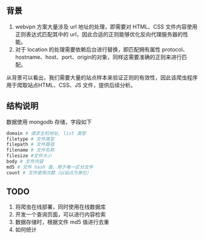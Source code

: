 ## 背景
1. webvpn 方案大量涉及 url 地址的处理，即需要对 HTML、CSS 文件内容使用正则表达式匹配其中的 url，因此合适的正则能够优化反向代理服务器的性能。
2. 对于 location 的处理需要依赖后台进行替换，即匹配拥有属性 protocol、hostname、host、port、origin的对象，同样这需要准确的正则来进行匹配。

从背景可以看出，我们需要大量的站点样本来验证正则的有效性，因此该爬虫程序用于爬取站点HTML、CSS、JS 文件，提供后续分析。

## 结构说明
数据使用 mongodb 存储，字段如下

```python
domain # 请求主机地址, list 类型
filetype # 文件类型
filepath # 文件路径
filename # 文件名称
filesize #文件大小
body # 文件内容
md5 # 文件 hash 值，用于唯一区分文件
count # 文件使用次数（以站点为单位）
```

## TODO
1. 将爬虫在线部署，同时使用在线数据库
2. 开发一个查询页面，可以进行内容检索
3. 数据存储时，根据文件 md5 值进行去重
4. 如何统计